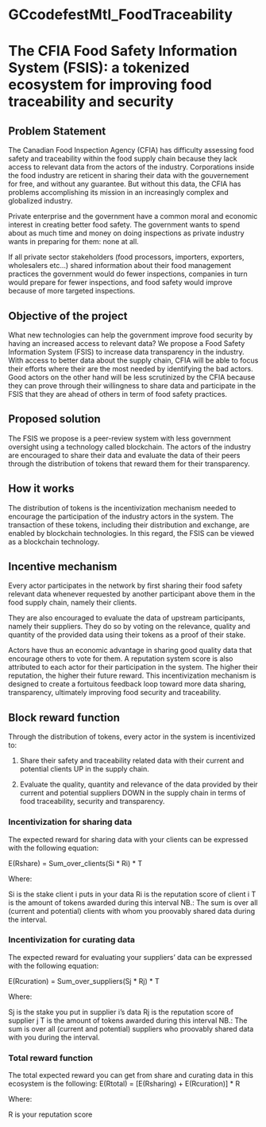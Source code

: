 # GCcodefestMtl_FoodTraceability

# The CFIA Food Safety Information System (FSIS): a tokenized ecosystem for improving food traceability and security

## Problem Statement 

The Canadian Food Inspection Agency (CFIA) has difficulty assessing food safety and traceability within the food supply chain because they lack access to relevant data from the actors of the industry. Corporations inside the food industry are reticent in sharing their data with the gouvernement for free, and without any guarantee. But without this data, the CFIA has problems accomplishing its mission in an increasingly complex and globalized industry.

Private enterprise and the government have a common moral and economic interest in creating better food safety. The government wants to spend about as much time and money on doing inspections as private industry wants in preparing for them: none at all.

If all private sector stakeholders (food processors, importers, exporters, wholesalers etc...) shared information about their food management practices the government would do fewer inspections, companies in turn would prepare for fewer inspections, and food safety would improve because of more targeted inspections.

## Objective of the project

What new technologies can help the government improve food security by having an increased access to relevant data? We propose a Food Safety Information System (FSIS) to increase data transparency in the industry. With access to better data about the supply chain, CFIA will be able to focus their efforts where their are the most needed by identifying the bad actors. Good actors on the other hand will be less scrutinized by the CFIA because they can prove through their willingness to share data and participate in the FSIS that they are ahead of others in term of food safety practices. 

## Proposed solution 

The FSIS we propose is a peer-review system with less government oversight using a technology called blockchain. The actors of the industry are encouraged to share their data and evaluate the data of their peers through the distribution of tokens that reward them for their transparency. 

## How it works 

The distribution of tokens is the incentivization mechanism needed to encourage the participation of the industry actors in the system. The transaction of these tokens, including their distribution and exchange, are enabled by blockchain technologies. In this regard, the FSIS can be viewed as a blockchain technology.

## Incentive mechanism

Every actor participates in the network by first sharing their food safety relevant data whenever requested by another participant above them in the food supply chain, namely their clients.

They are also encouraged to evaluate the data of upstream participants, namely their suppliers. They do so by voting on the relevance, quality and quantity of the provided data using their tokens as a proof of their stake. 

Actors have thus an economic advantage in sharing good quality data that encourage others to vote for them. A reputation system score is also attributed to each actor for their participation in the system. The higher their reputation, the higher their future reward. This incentivization mechanism is designed to create a fortuitous feedback loop toward more data sharing, transparency, ultimately improving food security and traceability.

## Block reward function

Through the distribution of tokens, every actor in the system is incentivized to:

1) Share their safety and traceability related data with their current and potential clients UP in the supply chain.

2) Evaluate the quality, quantity and relevance of the data provided by their current and potential suppliers DOWN in the supply chain in terms of food traceability, security and transparency. 

### Incentivization for sharing data
The expected reward for sharing data with your clients can be expressed with the following equation:

E(Rshare) = Sum_over_clients(Si * Ri) * T

Where:

Si is the stake client i puts in your data
Ri is the reputation score of client i
T is the amount of tokens awarded during this interval
NB.: The sum is over all (current and potential) clients with whom you proovably shared data during the interval.

### Incentivization for curating data
The expected reward for evaluating your suppliers’ data can be expressed with the following equation:

E(Rcuration) = Sum_over_suppliers(Sj * Rj) * T

Where:

Sj is the stake you put in supplier i’s data
Rj is the reputation score of supplier j
T is the amount of tokens awarded during this interval
NB.: The sum is over all (current and potential) suppliers who proovably shared data with you during the interval.

### Total reward function

The total expected reward you can get from share and curating data in this ecosystem is the following:
E(Rtotal) = [E(Rsharing) + E(Rcuration)] * R

Where:

R is your reputation score



